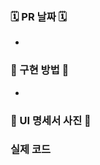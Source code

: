 ### 🗓️ PR 날짜 🗓️
<!-- YYYY/NN/DD -->
- 


### 🧐 구현 방법 🧐
<!-- 내용을 적어주세요 -->
- 

### 📸 UI 명세서 사진 📸
<!-- 사진 첨부 -->
### 실제 코드
